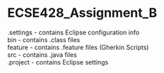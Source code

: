 # ECSE428_Assignment_B
.settings - contains Eclipse configuration info <br>
bin - contains .class files <br>
feature - contains .feature files (Gherkin Scripts) <br>
src - contains .java files  <br>
.project - contains Eclipse settings  <br>

